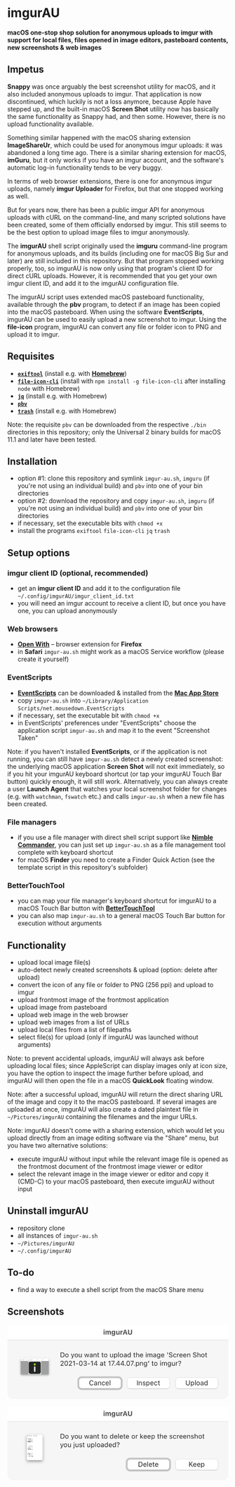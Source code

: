 # imgurAU
**macOS one-stop shop solution for anonymous uploads to imgur with support for local files, files opened in image editors, pasteboard contents, new screenshots & web images**

## Impetus
**Snappy** was once arguably the best screenshot utility for macOS, and it also included anonymous uploads to imgur. That application is now discontinued, which luckily is not a loss anymore, because Apple have stepped up, and the built-in macOS **Screen Shot** utility now has basically the same functionality as Snappy had, and then some. However, there is no upload functionality available.

Something similar happened with the macOS sharing extension **ImageShareUr**, which could be used for anonymous imgur uploads: it was abandoned a long time ago. There is a similar sharing extension for macOS, **imGuru**, but it only works if you have an imgur account, and the software's automatic log-in functionality tends to be very buggy.

In terms of web browser extensions, there is one for anonymous imgur uploads, namely **imgur Uploader** for Firefox, but that one stopped working as well.

But for years now, there has been a public imgur API for anonymous uploads with cURL on the command-line, and many scripted solutions have been created, some of them officially endorsed by imgur. This still seems to be the best option to upload image files to imgur anonymously.

The **imgurAU** shell script originally used the **imguru** command-line program for anonymous uploads, and its builds (including one for macOS Big Sur and later) are still included in this repository. But that program stopped working properly, too, so imgurAU is now only using that program's client ID for direct cURL uploads. However, it is recommended that you get your own imgur client ID, and add it to the imgurAU configuration file.

The imgurAU script uses extended macOS pasteboard functionality, available through the **pbv** program, to detect if an image has been copied into the macOS pasteboard. When using the software **EventScripts**, imgurAU can be used to easily upload a new screenshot to imgur. Using the **file-icon** program, imgurAU can convert any file or folder icon to PNG and upload it to imgur.

## Requisites
* **[`exiftool`](https://exiftool.org/)** (install e.g. with **[Homebrew](https://brew.sh/)**)
* **[`file-icon-cli`](https://github.com/sindresorhus/file-icon-cli)** (install with `npm install -g file-icon-cli` after installing `node` with Homebrew)
* **[`jq`](https://stedolan.github.io/jq/)** (install e.g. with Homebrew)
* **[`pbv`](https://github.com/chbrown/macos-pasteboard)**
* **[`trash`](https://github.com/sindresorhus/macos-trash)** (install e.g. with Homebrew)

Note: the requisite `pbv` can be downloaded from the respective `./bin` directories in this repository; only the Universal 2 binary builds for macOS 11.1 and later have been tested.

## Installation
* option #1: clone this repository and symlink `imgur-au.sh`, `imguru` (if you're not using an individual build) and `pbv` into one of your bin directories
* option #2: download the repository and copy `imgur-au.sh`, `imguru` (if you're not using an individual build) and `pbv` into one of your bin directories
* if necessary, set the executable bits with `chmod +x`
* install the programs `exiftool` `file-icon-cli` `jq` `trash`

## Setup options
### imgur client ID (optional, recommended)
* get an **imgur client ID** and add it to the configuration file `~/.config/imgurAU/imgur_client_id.txt`
* you will need an imgur account to receive a client ID, but once you have one, you can upload anonymously

### Web browsers
* **[Open With](https://addons.mozilla.org/en-US/firefox/addon/open-with/)** – browser extension for **Firefox**
* in **Safari** `imgur-au.sh` might work as a macOS Service workflow (please create it yourself)

### EventScripts
* **[EventScripts](https://www.mousedown.net/software/EventScripts.html)** can be downloaded & installed from the **[Mac App Store](https://apps.apple.com/gb/app/eventscripts/id525319418?mt=12)**
* copy `imgur-au.sh` into `~/Library/Application Scripts/net.mousedown.EventScripts`
* if necessary, set the executable bit with `chmod +x`
* in EventScripts' preferences under "EventScripts" choose the application script `imgur-au.sh` and map it to the event "Screenshot Taken"

Note: if you haven't installed **EventScripts**, or if the application is not running, you can still have `imgur-au.sh` detect a newly created screenshot: the underlying macOS application **Screen Shot** will not exit immediately, so if you hit your imgurAU keyboard shortcut (or tap your imgurAU Touch Bar button) quickly enough, it will still work. Alternatively, you can always create a user **Launch Agent** that watches your local screenshot folder for changes (e.g. with `watchman`, `fswatch` etc.) and calls `imgur-au.sh` when a new file has been created.

### File managers
* if you use a file manager with direct shell script support like **[Nimble Commander](https://magnumbytes.com)**, you can just set up `imgur-au.sh` as a file management tool complete with keyboard shortcut
* for macOS **Finder** you need to create a Finder Quick Action (see the template script in this repository's subfolder)

### BetterTouchTool
* you can map your file manager's keyboard shortcut for imgurAU to a macOS Touch Bar button with **[BetterTouchTool](https://folivora.ai)**
* you can also map `imgur-au.sh` to a general macOS Touch Bar button for execution without arguments

## Functionality
* upload local image file(s)
* auto-detect newly created screenshots & upload (option: delete after upload)
* convert the icon of any file or folder to PNG (256 ppi) and upload to imgur
* upload frontmost image of the frontmost application
* upload image from pasteboard
* upload web image in the web browser
* upload web images from a list of URLs
* upload local files from a list of filepaths
* select file(s) for upload (only if imgurAU was launched without arguments)

Note: to prevent accidental uploads, imgurAU will always ask before uploading local files; since AppleScript can display images only at icon size, you have the option to inspect the image further before upload, and imgurAU will then open the file in a macOS **QuickLook** floating window.

Note: after a successful upload, imgurAU will return the direct sharing URL of the image and copy it to the macOS pasteboard. If several images are uploaded at once, imgurAU will also create a dated plaintext file in `~/Pictures/imgurAU` containing the filenames and the imgur URLs.

Note: imgurAU doesn't come with a sharing extension, which would let you upload directly from an image editing software via the "Share" menu, but you have two alternative solutions:

* execute imgurAU without input while the relevant image file is opened as the frontmost document of the frontmost image viewer or editor
* select the relevant image in the image viewer or editor and copy it (CMD-C) to your macOS pasteboard, then execute imgurAU without input

## Uninstall imgurAU
* repository clone
* all instances of `imgur-au.sh`
* `~/Pictures/imgurAU`
* `~/.config/imgurAU`

## To-do
* find a way to execute a shell script from the macOS Share menu

## Screenshots

![sg01](https://raw.githubusercontent.com/JayBrown/imgurAU/main/img/01_main.png)

![sg02](https://raw.githubusercontent.com/JayBrown/imgurAU/main/img/02_trash.png)
